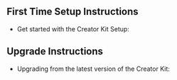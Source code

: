 ## First Time Setup Instructions
- Get started with the Creator Kit Setup: 

## Upgrade Instructions
- Upgrading from the latest version of the Creator Kit: 